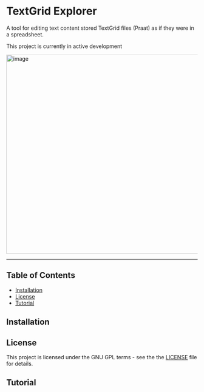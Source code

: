 # TextGrid Explorer

A tool for editing text content stored TextGrid files (Praat) as if they were in a spreadsheet.

This project is currently in active development

<img width="802" height="525" alt="image" src="https://github.com/user-attachments/assets/026de785-8bca-48cc-bda9-23bc60dd2319" />


-----

## Table of Contents

- [Installation](#installation)
- [License](#license)
- [Tutorial](#tutorial)

## Installation

## License

This project is licensed under the GNU GPL terms - see the the [LICENSE](https://www.gnu.org/licenses/gpl-3.0.txt) file for details.

## Tutorial

